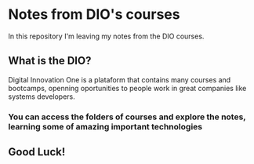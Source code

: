 # Notes from DIO's courses
In this repository I'm leaving my notes from the DIO courses.

## What is the DIO?
Digital Innovation One is a plataform that contains many courses and bootcamps, openning oportunities to people work in great companies like systems developers.

### You can access the folders of courses and explore the notes, learning some of amazing important technologies
## Good Luck!
